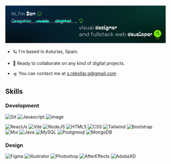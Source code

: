 ![Hi, I'm San.](/github-banner.png)

- 🪐 I'm based in Asturias, Spain.

- 🌠 Ready to collaborate on any kind of digital projects.

- 🛸 You can contact me at [s.rebollar.g@gmail.com](mailto:s.rebollar.g@gmail.com)

## Skills
### Development
![Git](https://github.com/San-QP/San-QP/assets/151630667/e6544044-7310-4808-835b-ec7e5f6a4ca7)
![Javascript](https://github.com/San-QP/San-QP/assets/151630667/f27dfcc0-aede-4660-8bd0-6f95d38c9ab8)
![image](https://github.com/San-QP/San-QP/assets/151630667/d5610b0c-81a1-4930-b4ee-01fccc936813)

![ReactJs](https://github.com/San-QP/San-QP/assets/151630667/e69e1d16-397c-4ed7-9eae-7155d42202b9)
![Vite](https://github.com/San-QP/San-QP/assets/151630667/dafeeb96-5750-4fde-839d-3ec27c6a59e5)
![NodeJS](https://github.com/San-QP/San-QP/assets/151630667/661f1ead-e161-44d1-b596-30dde195bd9d)
![HTML5](https://github.com/San-QP/San-QP/assets/151630667/88bd7e08-a280-4510-93ff-9c05c4cdd790)
![CSS](https://github.com/San-QP/San-QP/assets/151630667/80087666-752f-43ca-a56b-447f1469d67a)
![Tailwind](https://github.com/San-QP/San-QP/assets/151630667/6c650b85-e67d-43ab-8396-d853a7dcf4b2)
![Bootstrap](https://github.com/San-QP/San-QP/assets/151630667/267fb8e5-c051-47d8-9717-f65ad2d65e84)
![Mui](https://github.com/San-QP/San-QP/assets/151630667/69572ae3-643f-470e-8cba-c22816939164)
![Java](https://github.com/San-QP/San-QP/assets/151630667/bd1dfeb9-c7c7-4a75-b364-4f666180e268)
![MySQL](https://github.com/San-QP/San-QP/assets/151630667/137898c2-ff62-4dd9-9c00-a0b5e73ac2be)
![Postgresql](https://github.com/San-QP/San-QP/assets/151630667/fed36e9c-7abd-4bb4-b833-0c27c458a32f)
![MongoDB](https://github.com/San-QP/San-QP/assets/151630667/c1a7f03b-984a-4bb1-a862-c94d7c8dc40d)

### Design
![Figma](https://github.com/San-QP/San-QP/assets/151630667/00545e10-30f9-4917-88b0-6c51fb085ef3)
![Illustrator](https://github.com/San-QP/San-QP/assets/151630667/587d7fe0-6d36-4265-ac02-c90975cf8783)
![Photoshop](https://github.com/San-QP/San-QP/assets/151630667/0c587bec-f3ad-407d-a351-20e01b47bc7b)
![AfterEffects](https://github.com/San-QP/San-QP/assets/151630667/45054732-a2fc-462b-8846-4a2d326d91ad)
![AdobeXD](https://github.com/San-QP/San-QP/assets/151630667/d0cb1bc5-186a-447f-b3d9-e1c00ac47244)
